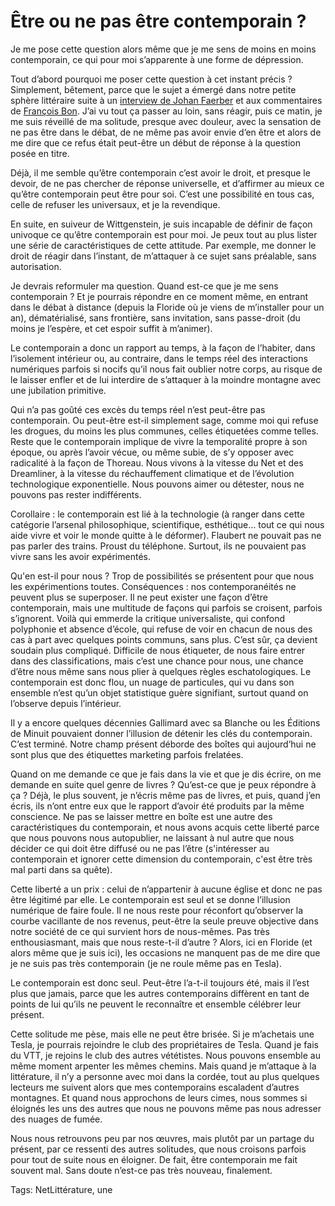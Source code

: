 # Être ou ne pas être contemporain ?

Je me pose cette question alors même que je me sens de moins en moins contemporain, ce qui pour moi s’apparente à une forme de dépression.<span id="more-49528"></span>

Tout d’abord pourquoi me poser cette question à cet instant précis ? Simplement, bêtement, parce que le sujet a émergé dans notre petite sphère littéraire suite à un [interview de Johan Faerber](https://diacritik.com/2018/08/21/johan-faerber-le-contemporain-nest-ni-une-licorne-ni-un-elephant-rose-apres-la-litterature/) et aux commentaires de [François Bon](https://www.facebook.com/bonperso/posts/1880772215344839). J’ai vu tout ça passer au loin, sans réagir, puis ce matin, je me suis réveillé de ma solitude, presque avec douleur, avec la sensation de ne pas être dans le débat, de ne même pas avoir envie d’en être et alors de me dire que ce refus était peut-être un début de réponse à la question posée en titre.

Déjà, il me semble qu’être contemporain c’est avoir le droit, et presque le devoir, de ne pas chercher de réponse universelle, et d’affirmer au mieux ce qu’être contemporain peut être pour soi. C’est une possibilité en tous cas, celle de refuser les universaux, et je la revendique.

En suite, en suiveur de Wittgenstein, je suis incapable de définir de façon univoque ce qu’être contemporain est pour moi. Je peux tout au plus lister une série de caractéristiques de cette attitude. Par exemple, me donner le droit de réagir dans l’instant, de m’attaquer à ce sujet sans préalable, sans autorisation.

Je devrais reformuler ma question. Quand est-ce que je me sens contemporain ? Et je pourrais répondre en ce moment même, en entrant dans le débat à distance (depuis la Floride où je viens de m’installer pour un an), dématérialisé, sans frontière, sans invitation, sans passe-droit (du moins je l’espère, et cet espoir suffit à m’animer).

Le contemporain a donc un rapport au temps, à la façon de l’habiter, dans l’isolement intérieur ou, au contraire, dans le temps réel des interactions numériques parfois si nocifs qu’il nous fait oublier notre corps, au risque de le laisser enfler et de lui interdire de s’attaquer à la moindre montagne avec une jubilation primitive.

Qui n’a pas goûté ces excès du temps réel n’est peut-être pas contemporain. Ou peut-être est-il simplement sage, comme moi qui refuse les drogues, du moins les plus communes, celles étiquetées comme telles. Reste que le contemporain implique de vivre la temporalité propre à son époque, ou après l’avoir vécue, ou même subie, de s’y opposer avec radicalité à la façon de Thoreau. Nous vivons à la vitesse du Net et des Dreamliner, à la vitesse du réchauffement climatique et de l’évolution technologique exponentielle. Nous pouvons aimer ou détester, nous ne pouvons pas rester indifférents.

Corollaire : le contemporain est lié à la technologie (à ranger dans cette catégorie l’arsenal philosophique, scientifique, esthétique… tout ce qui nous aide vivre et voir le monde quitte à le déformer). Flaubert ne pouvait pas ne pas parler des trains. Proust du téléphone. Surtout, ils ne pouvaient pas vivre sans les avoir expérimentés.

Qu'en est-il pour nous ? Trop de possibilités se présentent pour que nous les expérimentions toutes. Conséquences : nos contemporanéités ne peuvent plus se superposer. Il ne peut exister une façon d’être contemporain, mais une multitude de façons qui parfois se croisent, parfois s’ignorent. Voilà qui emmerde la critique universaliste, qui confond polyphonie et absence d’école, qui refuse de voir en chacun de nous des cas à part avec quelques points communs, sans plus. C’est sûr, ça devient soudain plus compliqué. Difficile de nous étiqueter, de nous faire entrer dans des classifications, mais c’est une chance pour nous, une chance d’être nous même sans nous plier à quelques règles eschatologiques. Le contemporain est donc flou, un nuage de particules, qui vu dans son ensemble n’est qu’un objet statistique guère signifiant, surtout quand on l’observe depuis l’intérieur.

Il y a encore quelques décennies Gallimard avec sa Blanche ou les Éditions de Minuit pouvaient donner l’illusion de détenir les clés du contemporain. C’est terminé. Notre champ présent déborde des boîtes qui aujourd’hui ne sont plus que des étiquettes marketing parfois frelatées.

Quand on me demande ce que je fais dans la vie et que je dis écrire, on me demande en suite quel genre de livres ? Qu’est-ce que je peux répondre à ça ? Déjà, le plus souvent, je n’écris même pas de livres, et puis, quand j’en écris, ils n’ont entre eux que le rapport d’avoir été produits par la même conscience. Ne pas se laisser mettre en boîte est une autre des caractéristiques du contemporain, et nous avons acquis cette liberté parce que nous pouvons nous autopublier, ne laissant à nul autre que nous décider ce qui doit être diffusé ou ne pas l’être (s'intéresser au contemporain et ignorer cette dimension du contemporain, c'est être très mal parti dans sa quête).

Cette liberté a un prix : celui de n’appartenir à aucune église et donc ne pas être légitimé par elle. Le contemporain est seul et se donne l’illusion numérique de faire foule. Il ne nous reste pour réconfort qu’observer la courbe vacillante de nos revenus, peut-être la seule preuve objective dans notre société de ce qui survient hors de nous-mêmes. Pas très enthousiasmant, mais que nous reste-t-il d’autre ? Alors, ici en Floride (et alors même que je suis ici), les occasions ne manquent pas de me dire que je ne suis pas très contemporain (je ne roule même pas en Tesla).

Le contemporain est donc seul. Peut-être l’a-t-il toujours été, mais il l’est plus que jamais, parce que les autres contemporains diffèrent en tant de points de lui qu’ils ne peuvent le reconnaître et ensemble célébrer leur présent.

Cette solitude me pèse, mais elle ne peut être brisée. Si je m’achetais une Tesla, je pourrais rejoindre le club des propriétaires de Tesla. Quand je fais du VTT, je rejoins le club des autres vététistes. Nous pouvons ensemble au même moment arpenter les mêmes chemins. Mais quand je m’attaque à la littérature, il n’y a personne avec moi dans la cordée, tout au plus quelques lecteurs me suivent alors que mes contemporains escaladent d’autres montagnes. Et quand nous approchons de leurs cimes, nous sommes si éloignés les uns des autres que nous ne pouvons même pas nous adresser des nuages de fumée.

Nous nous retrouvons peu par nos œuvres, mais plutôt par un partage du présent, par ce ressenti des autres solitudes, que nous croisons parfois pour tout de suite nous en éloigner. De fait, être contemporain me fait souvent mal. Sans doute n’est-ce pas très nouveau, finalement.

Tags: NetLittérature, une